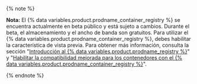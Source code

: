 {% note %}

**Nota:** El {% data variables.product.prodname_container_registry %} se encuentra actualmente en beta público y está sujeto a cambios. Durante el beta, el almacenamiento y el ancho de banda son gratuitos. Para utilizar el {% data variables.product.prodname_container_registry %}, debes habilitar la característica de vista previa. Para obtener más información, consulta la sección "[Introducción al {% data variables.product.prodname_registry %}](/packages/learn-github-packages/introduction-to-github-packages)" y "[Habilitar la compatibilidad mejorada para los contenedores con el {% data variables.product.prodname_container_registry %}](/packages/working-with-a-github-packages-registry/enabling-improved-container-support-with-the-container-registry)".

{% endnote %}
